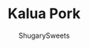 ---
layout: ../../layouts/MarkdownPostLayout.astro
title: Kalua Pork
author: ShugarySweets
pubDate: 2018-12-15
description: "Grab your slow cooker and make some Hawaiian Style Kalua Pork for dinner. The bold, smoky flavor paired with my broccoli slaw is a match made in paradise!"
image_url: https://www.shugarysweets.com/wp-content/uploads/2015/06/kalua-pork-3.jpg
tags: ["Main Dish","American"]
calories: 664
protein: 53
carbohydrates: 7
fats: 46
fiber: 1
ingredients: ["5 pounds boneless Boston butt pork roast","2 Tablespoons coarse sea salt (or Hawaiian sea salt)","3 Tablespoons hickory liquid smoke**","12 ounce package of fresh broccoli slaw mix","1/2 cup crushed pineapple (from a can, no liquid)","1/4 cup red wine vinegar","2 Tablespoons olive oil","2 Tablespoons granulated sugar"]
serves: 8
time: "8 hours 5 minutes"
prepTime: "5 minutes"
instructions: ["Place pork in a large crockpot. Sprinkle generously with the coarse sea salt. Drizzle the liquid smoke over the pork. Cover and cook on low for at least 8 hours.","When pork is fully cooked, shred into large chunks and serve hot. If making a sandwich, you can shred the pork a little smaller. We like to eat the pork in large chunks the first day and make sandwiches with the leftovers.","In a small bowl, whisk together the vinegar, olive oil and sugar.","Place broccoli slaw mix (found in the bagged salad section of the grocery store) in a medium bowl. Add crushed pineapple. Drizzle with dressing. Stir until combined. Refrigerate for at least an hour (more is better)!","Serve slaw on the side with the pork. Or add it on top of your sandwich!"]
nutrition: ["664 calories","7 grams carbohydrates","195 milligrams cholesterol","46 grams fat","1 grams fiber","53 grams protein","16 grams saturated fat","1442 milligrams sodium","5 grams sugar","0 grams trans fat","25 grams unsaturated fat"]
---